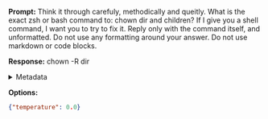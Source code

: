 **Prompt:**
Think it through carefuly, methodically and queitly. What is the exact zsh or bash command to: chown dir and children? If I give you a shell command, I want you to try to fix it. Reply only with the command itself, and unformatted. Do not use any formatting around your answer. Do not use markdown or code blocks.

**Response:**
chown -R dir

<details><summary>Metadata</summary>

- Duration: 780 ms
- Datetime: 2023-08-06T14:34:37.144896
- Model: gpt-3.5-turbo-0613

</details>

**Options:**
```json
{"temperature": 0.0}
```

